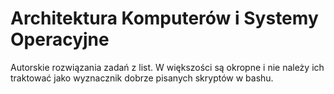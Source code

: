 # Architektura Komputerów i Systemy Operacyjne

Autorskie rozwiązania zadań z list. W większości są okropne i nie należy ich traktować jako wyznacznik dobrze pisanych skryptów w bashu.